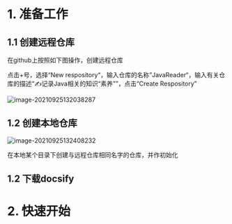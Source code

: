 # 1. 准备工作

## 1.1 创建远程仓库

在github上按照如下图操作，创建远程仓库

点击+号，选择“New respository“，输入仓库的名称”JavaReader“，输入有关仓库的描述“✍记录Java相关的知识“素养””，点击“Create Respository”

![image-20210925132038287](https://i.loli.net/2021/09/25/mYpLePK4EQOGUx6.png)

## 1.2 创建本地仓库

![image-20210925132408232](https://i.loli.net/2021/09/25/qOAXxVmesijhZ8T.png)

在本地某个目录下创建与远程仓库相同名字的仓库，并作初始化



## 1.2 下载docsify

# 2. 快速开始

